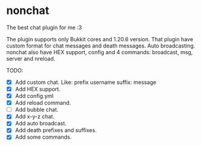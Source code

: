 # nonchat
 The best chat plugin for me :3

The plugin supports only Bukkit cores and 1.20.6 version.
That plugin have custom format for chat messages and death messages. Auto broadcasting.
nonchat also have HEX support, config and 4 commands: broadcast, msg, server and nreload.

TODO:
- [X] Add custom chat. Like: prefix username suffix: message
- [X] Add HEX support.
- [X] Add config.yml
- [X] Add reload command.
- [ ] Add bubble chat.
- [X] Add x-y-z chat.
- [X] Add auto broadcast.
- [X] Add death prefixes and suffixes.
- [X] Add some commands.

